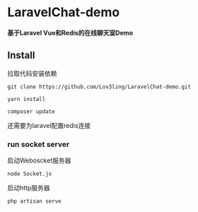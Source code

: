 # LaravelChat-demo

**基于Laravel Vue和Redis的在线聊天室Demo**

## Install

拉取代码安装依赖
```
git clone https://github.com/Lov3ling/LaravelChat-demo.git

yarn install

composer update
```
还需要为laravel配置redis连接 

### run socket server
启动Weboscket服务器
```
node Socket.js
```
启动http服务器
```
php artisan serve
```
